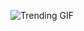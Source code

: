 
<!-- GIF_SECTION -->
![Trending GIF](https://media2.giphy.com/media/v1.Y2lkPThiYjIxNzcyczRyc3N1amk3MWJqa2lmM2lxbjFnZTUyaWY1cjRid3M4bTBkaWlkciZlcD12MV9naWZzX3NlYXJjaCZjdD1n/qgQUggAC3Pfv687qPC/giphy.gif)
<!-- END_GIF_SECTION -->

